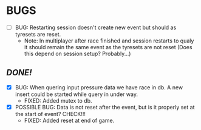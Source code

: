 ﻿# BUGS

- [ ] BUG: Restarting session doesn't create new event but should as tyresets are reset.
    - Note: In multiplayer after race finished and session restarts to qualy it should remain the same event as the tyresets are not reset (Does this depend on session setup? Probably...)

## *DONE!*

- [x] BUG: When quering input pressure data we have race in db. A new insert could be started while query in under way. 
    - FIXED: Added mutex to db.
- [x] POSSIBLE BUG: Data is not reset after the event, but is it properly set at the start of event? CHECK!!!
    - FIXED: Added reset at end of game. 